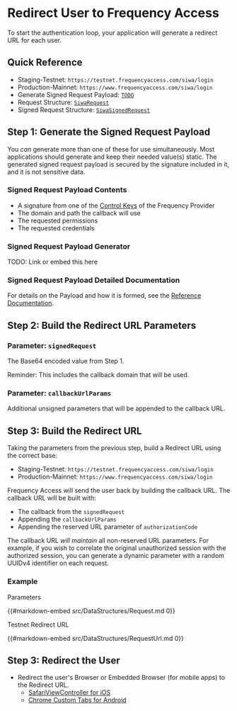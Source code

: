# Redirect User to Frequency Access

To start the authentication loop, your application will generate a redirect URL for each user.

## Quick Reference

- Staging-Testnet: `https://testnet.frequencyaccess.com/siwa/login`
- Production-Mainnet: `https://www.frequencyaccess.com/siwa/login`
- Generate Signed Request Payload: [`TODO`](#todo)
- Request Structure: [`SiwaRequest`](../DataStructures/All.md#request)
- Signed Request Structure: [`SiwaSignedRequest`](../DataStructures/All.md#signed-request)

## Step 1: Generate the Signed Request Payload

You *can* generate more than one of these for use simultaneously.
Most applications should generate and keep their needed value(s) static.
The generated signed request payload is secured by the signature included in it, and it is not sensitive data.

### Signed Request Payload Contents

- A signature from one of the [Control Keys](https://docs.frequency.xyz/Identity/ControlKeys.html) of the Frequency Provider
- The domain and path the callback will use
- The requested permissions
- The requested credentials

### Signed Request Payload Generator

TODO: Link or embed this here

### Signed Request Payload Detailed Documentation

For details on the Payload and how it is formed, see the [Reference Documentation](../SignatureGeneration.md).

## Step 2: Build the Redirect URL Parameters

### Parameter: `signedRequest`

The Base64 encoded value from Step 1.

Reminder: This includes the callback domain that will be used.

### Parameter: `callbackUrlParams`

Additional unsigned parameters that will be appended to the callback URL.


## Step 3: Build the Redirect URL

Taking the parameters from the previous step, build a Redirect URL using the correct base:

- Staging-Testnet: `https://testnet.frequencyaccess.com/siwa/login`
- Production-Mainnet: `https://www.frequencyaccess.com/siwa/login`

Frequency Access will send the user back by building the callback URL.
The callback URL will be built with:

- The callback from the `signedRequest`
- Appending the `callbackUrlParams`
- Appending the reserved URL parameter of `authorizationCode`

The callback URL _will maintain_ all non-reserved URL parameters.
For example, if you wish to correlate the original unauthorized session with the authorized session, you can generate a dynamic parameter with a random UUIDv4 identifier on each request.

### Example

Parameters

{{#markdown-embed src/DataStructures/Request.md 0}}

Testnet Redirect URL

{{#markdown-embed src/DataStructures/RequestUrl.md 0}}

## Step 3: Redirect the User

- Redirect the user's Browser or Embedded Browser (for mobile apps) to the Redirect URL.
  - [SafariViewController for iOS](https://developer.apple.com/documentation/safariservices/sfsafariviewcontroller)
  - [Chrome Custom Tabs for Android](https://developer.chrome.com/docs/android/custom-tabs/)
